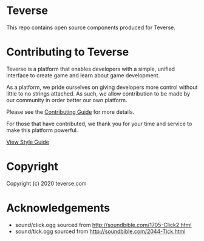 
# Teverse

This repo contains open source components produced for Teverse. 


# Contributing to Teverse

Teverse is a platform that enables developers with a simple, unified interface to create game and learn about game development. 

As a platform, we pride ourselves on giving developers more control without little to no strings attached. As such, we allow contribution to be made by our community in order better our own platform. 

Please see the [Contributing Guide]() for more details.

For those that have contributed, we thank you for your time and service to make this platform powerful.

[View Style Guide](/TEVERSE-STYLE.md)

# Copyright

Copyright (c) 2020 teverse.com

# Acknowledgements
- sound/click.ogg sourced from http://soundbible.com/1705-Click2.html
- sound/tick.ogg sourced from http://soundbible.com/2044-Tick.html